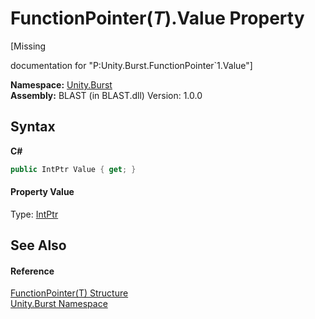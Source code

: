# FunctionPointer(*T*).Value Property 
 

\[Missing <summary> documentation for "P:Unity.Burst.FunctionPointer`1.Value"\]

**Namespace:**&nbsp;<a href="N_Unity_Burst">Unity.Burst</a><br />**Assembly:**&nbsp;BLAST (in BLAST.dll) Version: 1.0.0

## Syntax

**C#**<br />
``` C#
public IntPtr Value { get; }
```


#### Property Value
Type: <a href="https://docs.microsoft.com/dotnet/api/system.intptr" target="_blank" rel="noopener noreferrer">IntPtr</a>

## See Also


#### Reference
<a href="T_Unity_Burst_FunctionPointer_1">FunctionPointer(T) Structure</a><br /><a href="N_Unity_Burst">Unity.Burst Namespace</a><br />